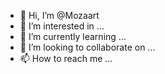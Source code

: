 - 👋 Hi, I’m @Mozaart
- 👀 I’m interested in ...
- 🌱 I’m currently learning ...
- 💞️ I’m looking to collaborate on ...
- 📫 How to reach me ...

<!---
Mozaart/Mozaart is a ✨ special ✨ repository because its `README.md` (this file) appears on your GitHub profile.
You can click the Preview link to take a look at your changes.
--->
